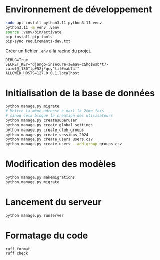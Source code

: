 # Environnement de développement

```bash
sudo apt install python3.11 python3.11-venv
python3.11 -m venv .venv
source .venv/bin/activate
pip install pip-tools
pip-sync requirements-dev.txt
```

Créer un fichier `.env` à la racine du projet.

```
DEBUG=True
SECRET_KEY="django-insecure-z&aa%=c&ho$wsb*t7-zaiwt@_180^lp#52j*qcy^lif#mab74f"
ALLOWED_HOSTS=127.0.0.1,localhost
```

# Initialisation de la base de données

```bash
python manage.py migrate
# Mettre la même adresse e-mail la 2ème fois
# sinon cela bloque la création des utilisateurs
python manage.py createsuperuser
python manage.py create_global_settings
python manage.py create_club_groups
python manage.py create_sessions_2024
python manage.py create_users users.csv
python manage.py create_users --add-group groups.csv
```

# Modification des modèles

```bash
python manage.py makemigrations
python manage.py migrate
```

# Lancement du serveur

```bash
python manage.py runserver
```

# Formatage du code

```bash
ruff format
ruff check
```
